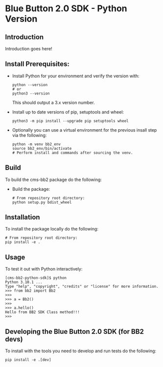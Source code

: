 Blue Button 2.0 SDK - Python Version
====================================

## Introduction

Introduction goes here!

## Install Prerequisites: 

* Install Python for your environment and verify the version with:
  ```
  python --version
  # or
  python3 --version
  ```
  This should output a 3.x version number.

* Install up to date versions of pip, setuptools and wheel:
  ```
  python3 -m pip install --upgrade pip setuptools wheel
  ```
* Optionally you can use a virtual environment for the previous insall step via the following:
  ```
  python -m venv bb2_env
  source bb2_env/bin/activate
  # Perform install and commands after sourcing the venv.
  ```

## Build

To build the cms-bb2 package do the following:

* Build the package:

  ```
  # From repository root directory:
  python setup.py bdist_wheel
  ```

## Installation

To install the package locally do the following:
```
# From repository root directory:
pip install -e .
```

## Usage

To test it out with Python interactively:
```
[cms-bb2-python-sdk]$ python
Python 3.10.1 ...
Type "help", "copyright", "credits" or "license" for more information.
>>> from bb2 import Bb2
>>> 
>>> a = Bb2()
>>> 
>>> a.hello()
Hello from BB2 SDK Class method!!!
>>> 
```

## Developing the Blue Button 2.0 SDK (for BB2 devs)

To install with the tools you need to develop and run tests do the following:

```
pip install -e .[dev]
```